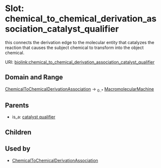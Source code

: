 
# Slot: chemical_to_chemical_derivation_association_catalyst_qualifier


this connects the derivation edge to the molecular entity that catalyzes the reaction that causes the subject chemical to transform into the object chemical.

URI: [biolink:chemical_to_chemical_derivation_association_catalyst_qualifier](https://w3id.org/biolink/vocab/chemical_to_chemical_derivation_association_catalyst_qualifier)


## Domain and Range

[ChemicalToChemicalDerivationAssociation](ChemicalToChemicalDerivationAssociation.md) ->  <sub>0..*</sub> [MacromolecularMachine](MacromolecularMachine.md)

## Parents

 *  is_a: [catalyst qualifier](catalyst_qualifier.md)

## Children


## Used by

 * [ChemicalToChemicalDerivationAssociation](ChemicalToChemicalDerivationAssociation.md)
